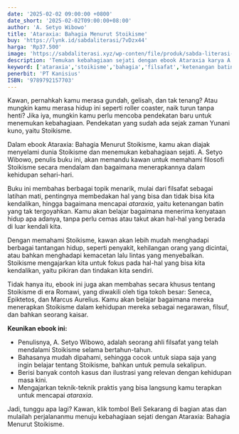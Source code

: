 ```yaml
---
date: '2025-02-02 09:00:00 +0800'
date_short: '2025-02-02T09:00:00+08:00'
author: 'A. Setyo Wibowo'
title: 'Ataraxia: Bahagia Menurut Stoikisme'
buy: 'https://lynk.id/sabdaliterasi/7vDzx44'
harga: 'Rp37.500'
image: 'https://sabdaliterasi.xyz/wp-conten/file/produk/sabda-literasi-ataraxia-bahagia-menurut-stoikisme.jpg'
description: 'Temukan kebahagiaan sejati dengan ebook Ataraxia karya A. Setyo Wibowo. Pelajari Stoikisme & terapkan dalam hidupmu. '
keyword: ['ataraxia','stoikisme','bahagia','filsafat','ketenangan batin','a. setyo wibowo','ebook']
penerbit: 'PT Kanisius'
ISBN: '9789792157703'
---
```

<p>Kawan, pernahkah kamu merasa gundah, gelisah, dan tak tenang? Atau mungkin kamu merasa hidup ini seperti roller coaster, naik turun tanpa henti? Jika iya, mungkin kamu perlu mencoba pendekatan baru untuk menemukan kebahagiaan. Pendekatan yang sudah ada sejak zaman Yunani kuno, yaitu Stoikisme.   </p><p>Dalam ebook Ataraxia: Bahagia Menurut Stoikisme, kamu akan diajak menyelami dunia Stoikisme dan menemukan kebahagiaan sejati. A. Setyo Wibowo, penulis buku ini, akan memandu kawan untuk memahami filosofi Stoikisme secara mendalam dan bagaimana menerapkannya dalam kehidupan sehari-hari.   </p><p>Buku ini membahas berbagai topik menarik, mulai dari filsafat sebagai latihan mati, pentingnya membedakan hal yang bisa dan tidak bisa kita kendalikan, hingga bagaimana mencapai <em>ataraxia</em>, yaitu ketenangan batin yang tak tergoyahkan. Kamu akan belajar bagaimana menerima kenyataan hidup apa adanya, tanpa perlu cemas atau takut akan hal-hal yang berada di luar kendali kita. </p><p>Dengan memahami Stoikisme, kawan akan lebih mudah menghadapi berbagai tantangan hidup, seperti penyakit, kehilangan orang yang dicintai, atau bahkan menghadapi kemacetan lalu lintas yang menyebalkan. Stoikisme mengajarkan kita untuk fokus pada hal-hal yang bisa kita kendalikan, yaitu pikiran dan tindakan kita sendiri.   </p><p>Tidak hanya itu, ebook ini juga akan membahas secara khusus tentang Stoikisme di era Romawi, yang diwakili oleh tiga tokoh besar: Seneca, Epiktetos, dan Marcus Aurelius. Kamu akan belajar bagaimana mereka menerapkan Stoikisme dalam kehidupan mereka sebagai negarawan, filsuf, dan bahkan seorang kaisar.   </p><p><strong>Keunikan ebook ini:</strong></p><ul><li>Penulisnya, A. Setyo Wibowo, adalah seorang ahli filsafat yang telah mendalami Stoikisme selama bertahun-tahun.   </li><li>Bahasanya mudah dipahami, sehingga cocok untuk siapa saja yang ingin belajar tentang Stoikisme, bahkan untuk pemula sekalipun.</li><li>Berisi banyak contoh kasus dan ilustrasi yang relevan dengan kehidupan masa kini.   </li><li>Mengajarkan teknik-teknik praktis yang bisa langsung kamu terapkan untuk mencapai <em>ataraxia</em>.   </li></ul><p>Jadi, tunggu apa lagi? Kawan, klik tombol Beli Sekarang di bagian atas dan mulailah perjalananmu menuju kebahagiaan sejati dengan Ataraxia: Bahagia Menurut Stoikisme.</p>
